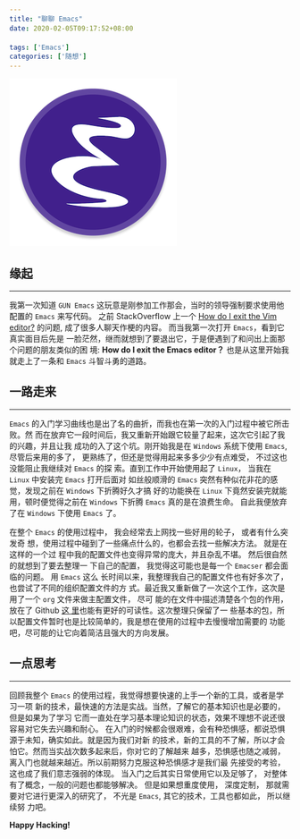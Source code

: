 ```yaml
---
title: "聊聊 Emacs"
date: 2020-02-05T09:17:52+08:00

tags: ['Emacs']
categories: ['随想']
---
```


![Emacs](/images/posts/talk_about_emacs/emacs_logo.png)

## 缘起
---

我第一次知道 `GUN Emacs` 这玩意是刚参加工作那会，当时的领导强制要求使用他配置的
`Emacs` 来写代码。 之前 StackOverflow 上一个
[How do I exit the Vim editor?](https://stackoverflow.com/questions/11828270/how-do-i-exit-the-vim-editor)
的问题, 成了很多人聊天作梗的内容。 而当我第一次打开 `Emacs`，看到它真实面目后先是
一脸茫然，继而就想到了要退出它，于是便遇到了和问出上面那个问题的朋友类似的困
境: **How do I exit the Emacs editor？** 也是从这里开始我就走上了一条和 `Emacs`
斗智斗勇的道路。


## 一路走来
---

`Emacs` 的入门学习曲线也是出了名的曲折，而我也在第一次的入门过程中被它所击败。然
而在放弃它一段时间后，我又重新开始跟它较量了起来，这次它引起了我的兴趣，并且让我
成功的入了这个坑。刚开始我是在 `Windows` 系统下使用 `Emacs`,  尽管后来用的多了，
更熟练了，但还是觉得用起来多多少少有点难受， 不过这也没能阻止我继续对 `Emacs` 的探
索。直到工作中开始使用起了 `Linux`， 当我在`Linux` 中安装完 `Emacs` 打开后面对
如丝般顺滑的 `Emacs` 突然有种似花非花的感觉，发现之前在 `Windows` 下折腾好久才搞
好的功能换在 `Linux` 下竟然安装完就能用，顿时便觉得之前在 `Windows` 下折腾
`Emacs` 真的是在浪费生命。 自此我便放弃了在 `Windows` 下使用 `Emacs` 了。

在整个 `Emacs` 的使用过程中， 我会经常去上网找一些好用的轮子， 或者有什么突发奇
想，使用过程中碰到了一些痛点什么的，也都会去找一些解决方法。 就是在这样的一个过
程中我的配置文件也变得异常的庞大，并且杂乱不堪。 然后很自然的就想到了要去整理一
下自己的配置， 我觉得这可能也是每一个 `Emacser` 都会面临的问题。 用 `Emacs` 这么
长时间以来，我整理我自己的配置文件也有好多次了， 也尝试了不同的组织配置文件的方
式。最近我又重新做了一次这个工作，这次是用了一个 `org` 文件来做主配置文件， 尽可
能的在文件中描述清楚各个包的作用，放在了 Github [这
里](https://github.com/yunyanan/.emacs.d)也能有更好的可读性。这次整理只保留了一
些基本的包，所以配置文件暂时也是比较简单的，我是想在使用的过程中去慢慢增加需要的
功能吧，尽可能的让它向着简洁且强大的方向发展。


## 一点思考
---

回顾我整个 `Emacs` 的使用过程，我觉得想要快速的上手一个新的工具，或者是学习一项
新的技术，最快速的方法是实战。当然，了解它的基本知识也是必要的，但是如果为了学习
它而一直处在学习基本理论知识的状态，效果不理想不说还很容易对它失去兴趣和耐心。
在入门的时候都会很艰难，会有种恐惧感，都说恐惧源于未知，确实如此。就是因为我们对新
的技术，新的工具的不了解，所以才会怕它。然而当实战次数多起来后，你对它的了解越来
越多，恐惧感也随之减弱，离入门也就越来越近。所以前期努力克服这种恐惧感才是我们最
先接受的考验，这也成了我们意志强弱的体现。 当入门之后其实日常使用它以及足够了，
对整体有了概念，一般的问题也都能够解决。 但是如果想重度使用， 深度定制， 那就需
要对它进行更深入的研究了， 不光是 `Emacs`, 其它的技术，工具也都如此， 所以继续努
力吧。

**Happy Hacking!**
